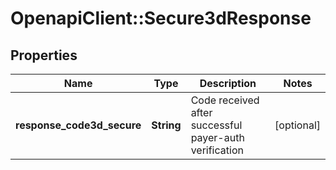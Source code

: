 # OpenapiClient::Secure3dResponse

## Properties
Name | Type | Description | Notes
------------ | ------------- | ------------- | -------------
**response_code3d_secure** | **String** | Code received after successful payer-auth verification | [optional] 


